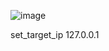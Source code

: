 ![image](https://github.com/user-attachments/assets/a50cb850-ed35-40c7-9e93-2e3b4ae758ba)


set_target_ip 127.0.0.1
